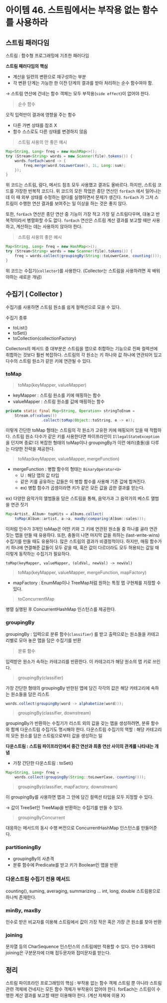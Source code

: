 # 아이템 46. 스트림에서는 부작용 없는 함수를 사용하라

## 스트림 패러다임

스트림 : 함수형 프로그래밍에 기초한 패러다임

**스트림 패러다임의 핵심**

- 계산을 일련의 변환으로 재구성하는 부분
- 각 변환 단계는 가능한 한 이전 단계의 결과를 받아 처리하는 순수 함수여야 함.

→ 스트림 연산에 건네는 함수 객체는 모두 부작용(`side effect`)이 없어야 한다.

> 순수 함수

오직 입력만이 결과에 영향을 주는 함수

- 다른 가변 상태를 참조 X
- 함수 스스로도 다른 상태를 변경하지 않음

> 스트림 사용의 안 좋은 예시

```java
Map<String, Long> freq = new HashMap<>();
try (Stream<String> words = new Scanner(file).tokens()) {
    words.forEach(word -> {
        freq.merge(word.toLowerCase(), 1L, Long::sum);
    });
}
```

위 코드는 스트림, 람다, 메서드 참조 모두 사용했고 결과도 올바르다.
하지만, 스트림 코드를 가장한 반복적 코드다.
위 코드의 모든 작업은 종단 연산인 `forEach` 에서 일어나는데 이 때 외부 상태를 수정하는 람다를 실행하면서 문제가 생긴다.
`forEach` 가 그저 스트림이 수행한 연산 결과를 보여주는 일 이상을 하는 것은 좋지 않다.

또한, `forEach` 연산은 종단 연산 중 기능이 가장 적고 가장 덜 스트림다우며, 대놓고 반복적이라서 병렬화할 수도 없다.
`forEach` 연산은 스트림 계산 결과를 보고할 때만 사용하고, 계산하는 데는 사용하지 않아야 한다.

> 스트림 사용의 좋은 예시

```java
Map<String, Long> freq = new HashMap<>();
try (Stream<String> words = new Scanner(file).tokens()) {
    freq = words.collect(groupingBy(String::toLowerCase, counting()));
}
```

위 코드는 수집기(`collector`)를 사용한다. (Collector는 스트림을 사용하려면 꼭 배워야하는 새로운 개념)

## 수집기 ( Collector )

수집기를 사용하면 스트림 원소를 쉽게 컬렉션으로 모을 수 있다.

수집기 종류

- toList()
- toSet()
- toCollection(collectionFactory)

Collectors의 메서드 중 대부분은 스트림을 맵으로 취합하는 기능으로 진짜 컬렉션에 취합하는 것보다 훨씬 복잡하다.
스트림의 각 원소는 키 하나와 값 하나에 연관되어 있고 다수의 스트림 원소가 같은 키에 연관될 수 있다.

### toMap

> toMap(keyMapper, valueMapper)

- keyMapper : 스트림 원소를 키에 매핑하는 함수
- valueMapper : 스트림 원소를 값에 매핑하는 함수

```java
private static final Map<String, Operation> stringToEnum =
	Stream.of(values())
				.collect(toMap(Object::toString, e -> e));
```

이렇게 간단한 toMap 형태는 스트림의 각 원소가 고유한 키에 매핑되어 있을 때 적합하다.
스트림 원소 다수가 같은 키를 사용한다면 파이프라인이 `IllegalStateException`을 던지며 종료!
더 복잡한 형태의 toMap이나 groupingBy가 이런 에러(충돌)을 다루는 다양한 전략을 제공한다.

> toMap(keyMapper, valueMapper, mergeFunction)

- mergeFunction : 병합 함수의 형태는 `BinaryOperator<U>`
  - U : 해당 맵의 값 타입
  - 같은 키를 공유하는 값들은 이 병합 함수를 사용해 기존 값에 합쳐진다.
  - ex) 병합 함수가 곱셈이라면 키가 같은 모든 값을 곱한 결과를 얻는다.

ex) 다양한 음악가의 앨범들을 담은 스트림을 통해, 음악가과 그 음악가의 베스트 앨범을 연관 짓기

```java
Map<Artist, Album> topHits = albums.collect(
    toMap(Album::artist, a->a, maxBy(comparing(Album::sales)));
```

이처럼 인수가 3개인 toMap은 어떤 키와 그 키에 연관된 원소들 중 하나를 골라 연관 짓는 맵을 만들 때 유용하다.
또한, 충돌이 나면 마지막 값을 취하는 (last-write-wins) 수집기를 만들 때도 유용하다.
많은 스트림의 결과가 비결정적이다.
하지만, 매핑 함수가 키 하나에 연결해준 값들이 모두 같을 때, 혹은 값이 다르더라도 모두 허용되는 값일 때 이렇게 동작하는 수집기가 필요하다.

`toMap(keyMapper, valueMapper, (oldVal, newVal) -> newVal)`

> toMap(keyMapper, valueMapper, mergeFunction, mapFactory)

- mapFactory : EnumMap이나 TreeMap처럼 원하는 특정 맵 구현체를 지정할 수 있다.

> toConcurrentMap

병렬 실행된 후 ConcurrentHashMap 인스턴스를 제공한다.

### groupingBy

groupingBy : 입력으로 분류 함수(`classifier`) 를 받고 출력으로는 원소들을 카테고리별로 모아 놓은 맵을 담은 수집기를 반환

> 분류 함수

입력받은 원소가 속하는 카테고리를 반환한다.
이 카테고리가 해당 원소의 맵 키로 쓰인다.

> groupingBy(classifier)

가장 간단한 형태의 groupingBy
반한된 맵에 담긴 각각의 값은 해당 카테고리에 속하는 원소들을 담은 리스트

```java
words.collect(groupingBy(word -> alphabetize(word)));
```

> groupingBy(classifier, downstream)

groupingBy가 반환하는 수집기가 리스트 외의 값을 갖는 맵을 생성하려면, 분류 함수와 함께 다운스트림 수집기도 명시해야 한다.
다운스트림 수집기의 역할 : 해당 카테고리의 모든 원소를 담은 스트림으로부터 값을 생성하는 일

**다운스트림 : 스트림 파이프라인에서 중간 연산과 최종 연산 사이의 관계를 나타내는 개념**

- 가장 간단한 다운스트림 : toSet()

```java
Map<String, Long> freq =
	words.collect(groupingBy(String::toLowerCase, counting()));
```

> groupingBy(classifier, mapFactory, downstream)

이 groupingBy를 사용하면 맵과 그 안에 담긴 컬렉션 타입을 모두 지정할 수 있다.

→ 값이 TreeSet인 TreeMap을 반환하는 수집기를 만들 수 있다.

> groupingByConcurrent

대응하는 메서드의 동시 수행 버전으로 ConcurrentHashMap 인스턴스를 만들어준다.

### partitioningBy

- groupingBy의 사촌격
- 분류 함수에 Predicate를 받고 키가 Boolean인 맵을 반환

### 다운스트림 수집기 전용 메서드

counting(), suming, averaging, summarizing …
int, long, double 스트림용으로 하나씩 존재한다.

### minBy, maxBy

인수로 받은 비교자를 이용해 스트림에서 값이 가장 작은 혹은 가장 큰 원소를 찾아 반환

### joining

문자열 등의 CharSequence 인스턴스의 스트림에만 적용할 수 있다.
인수 3개짜리 joining은 구분문자에 더해 접두문자와 접미문자를 받는다.

## 정리

스트림 파이프라인 프로그래밍의 핵심 : 부작용 없는 함수 객체
스트림 뿐 아니라 스트림 관련 객체에 건네지는 모든 함수 객체가 부작용이 없어야 한다.
forEach는 스트림이 수행한 계산 결과를 보고할 때만 이용해야 한다. (계산 자체에 이용 X)
